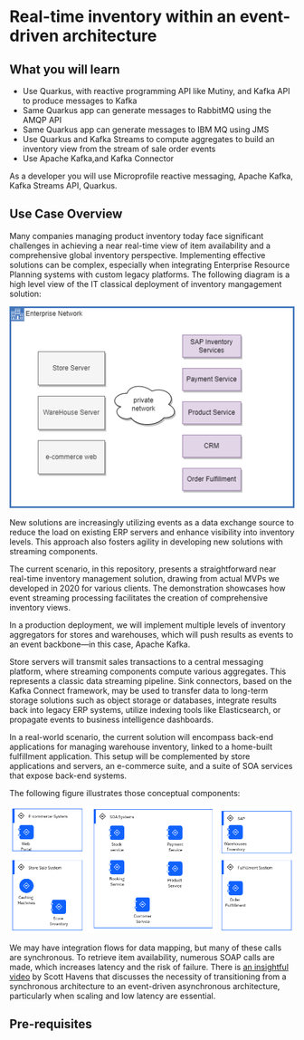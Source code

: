 # Real-time inventory within an event-driven architecture

## What you will learn

* Use Quarkus, with reactive programming API like Mutiny, and Kafka API to produce messages to Kafka
* Same Quarkus app can generate messages to RabbitMQ using the AMQP API
* Same Quarkus app can generate messages to IBM MQ using JMS
* Use Quarkus and Kafka Streams to compute aggregates to build an inventory view from the stream of sale order events
* Use Apache Kafka,and Kafka Connector

As a developer you will use Microprofile reactive messaging, Apache Kafka, Kafka Streams API, Quarkus.

## Use Case Overview

Many companies managing product inventory today face significant challenges in achieving a near real-time view of item availability and a comprehensive global inventory perspective. Implementing effective solutions can be complex, especially when integrating Enterprise Resource Planning systems with custom legacy platforms. The following diagram is a high level view of the IT classical deployment of inventory mangagement solution:

![](./diagrams/hl-solution.drawio.png)

New solutions are increasingly utilizing events as a data exchange source to reduce the load on existing ERP servers and enhance visibility into inventory levels. This approach also fosters agility in developing new solutions with streaming components.

The current scenario, in this repository, presents a straightforward near real-time inventory management solution, drawing from actual MVPs we developed in 2020 for various clients. The demonstration showcases how event streaming processing facilitates the creation of comprehensive inventory views.

In a production deployment, we will implement multiple levels of inventory aggregators for stores and warehouses, which will push results as events to an event backbone—in this case, Apache Kafka.

Store servers will transmit sales transactions to a central messaging platform, where streaming components compute various aggregates. This represents a classic data streaming pipeline. Sink connectors, based on the Kafka Connect framework, may be used to transfer data to long-term storage solutions such as object storage or databases, integrate results back into legacy ERP systems, utilize indexing tools like Elasticsearch, or propagate events to business intelligence dashboards.

In a real-world scenario, the current solution will encompass back-end applications for managing warehouse inventory, linked to a home-built fulfillment application. This setup will be complemented by store applications and servers, an e-commerce suite, and a suite of SOA services that expose back-end systems.

The following figure illustrates those conceptual components:

 ![](./images/as-is-soa.png)

We may have integration flows for data mapping, but many of these calls are synchronous. To retrieve item availability, numerous SOAP calls are made, which increases latency and the risk of failure. There is [an insightful video](https://www.youtube.com/watch?v=FskIb9SariI)  by Scott Havens that discusses the necessity of transitioning from a synchronous architecture to an event-driven asynchronous architecture, particularly when scaling and low latency are essential.

## Pre-requisites




#
